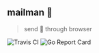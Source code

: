 ## mailman :cop:
> send :e-mail: through browser

![Travis CI](https://img.shields.io/travis/xuqingfeng/mailman/master.svg)
![Go Report Card](https://goreportcard.com/badge/github.com/xuqingfeng/mailman)